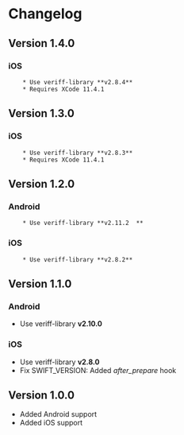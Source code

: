 # Changelog

## Version 1.4.0

### iOS

        * Use veriff-library **v2.8.4**
        * Requires XCode 11.4.1

## Version 1.3.0

### iOS

        * Use veriff-library **v2.8.3**
        * Requires XCode 11.4.1

## Version 1.2.0

### Android

        * Use veriff-library **v2.11.2  **

### iOS

        * Use veriff-library **v2.8.2**

## Version 1.1.0

### Android

* Use veriff-library **v2.10.0**

### iOS

* Use veriff-library **v2.8.0**
* Fix SWIFT_VERSION: Added *after_prepare* hook

## Version 1.0.0

* Added Android support
* Added iOS support